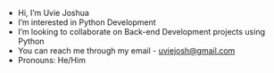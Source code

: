 - Hi, I’m Uvie Joshua
- I’m interested in Python Development
- I’m looking to collaborate on Back-end Development projects using Python
- You can reach me through my email - uviejosh@gmail.com
- Pronouns: He/Him


<!---
UvietoboreA/UvietoboreA is a ✨ special ✨ repository because its `README.md` (this file) appears on your GitHub profile.
You can click the Preview link to take a look at your changes.
--->
